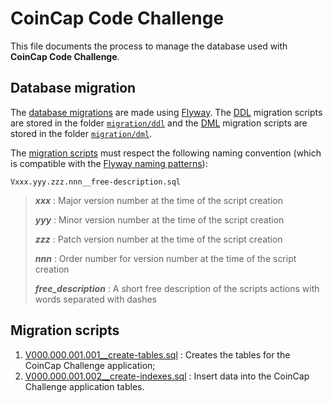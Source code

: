 # CoinCap Code Challenge

This file documents the process to manage the database used with **CoinCap Code Challenge**.

## Database migration

The [database migrations](https://en.wikipedia.org/wiki/Schema_migration) are made using
[Flyway](https://www.red-gate.com/products/flyway/).
The [DDL](https://en.wikipedia.org/wiki/Data_definition_language) migration scripts are stored
in the folder [`migration/ddl`](./migration/ddl) and the
[DML](https://en.wikipedia.org/wiki/Data_manipulation_language) migration scripts are stored
in the folder [`migration/dml`](./migration/dml).

The [migration scripts](https://documentation.red-gate.com/flyway/quickstart-how-flyway-works/why-database-migrations)
must respect the following naming convention (which is compatible with the
[Flyway naming patterns](https://www.red-gate.com/blog/database-devops/flyway-naming-patterns-matter)):

    Vxxx.yyy.zzz.nnn__free-description.sql

> ***xxx*** : Major version number at the time of the script creation
>
> ***yyy*** : Minor version number at the time of the script creation
>
> ***zzz*** : Patch version number at the time of the script creation
>
> ***nnn*** : Order number for version number at the time of the script creation
>
> ***free_description*** : A short free description of the scripts actions with words separated with dashes 

## Migration scripts

1. [V000.000.001.001__create-tables.sql](./migration/ddl/V000.000.001.001__create-tables.sql) : Creates the tables
   for the CoinCap Challenge application;
2. [V000.000.001.002__create-indexes.sql](./migration/dml/V000.000.001.002__insert-data.sql) : Insert data
   into the CoinCap Challenge application tables.
